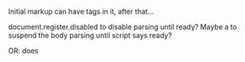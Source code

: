 Initial markup can have tags in it, after that...


document.register.disabled to disable parsing until ready?
Maybe a <body parse-suspended> to suspend the body parsing until script says ready?

OR: does <template> not trigger DOM parsing? Maybe just do:

<body>
    <template>
        regular body content here in waiting until registration starts
    </template>
</body>

For code that wants to delay custom element instantiation?

Downside, image URLs and such are not fetched until scripts have loaded.

---

How to deal with attribute setting? So:

<custom-tag some-attr="foo">

Those are public interface toggles to element. Like a set(options) sort of thing.

Map those to someAttr on instance, and do someAttr = 'foo' under covers.
Does that just work already with polymer shim?

---

restriction: if js module does a createElement for custom tag, needs to list it as a module dependency.
